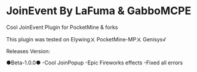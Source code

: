 # JoinEvent By LaFuma & GabboMCPE
Cool JoinEvent Plugin for PocketMine &amp; forks

This plugin was tested on
Elywingㄨ
PocketMine-MPㄨ
Genisys√

Releases Version:

●Beta-1.0.0●
-Cool JoinPopup
-Epic Fireworks effects
-Fixed all errors

